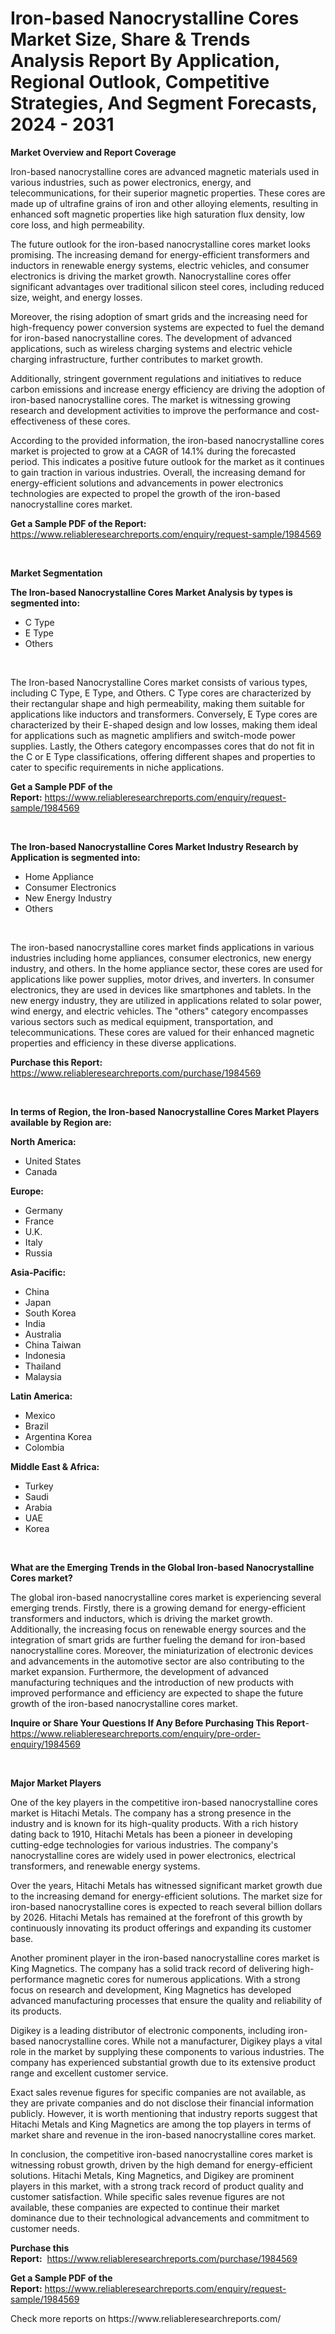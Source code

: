 <p><h1>Iron-based Nanocrystalline Cores Market Size, Share & Trends Analysis Report By Application, Regional Outlook, Competitive Strategies, And Segment Forecasts, 2024 - 2031</h1></p><p><strong>Market Overview and Report Coverage</strong></p>
<p><p>Iron-based nanocrystalline cores are advanced magnetic materials used in various industries, such as power electronics, energy, and telecommunications, for their superior magnetic properties. These cores are made up of ultrafine grains of iron and other alloying elements, resulting in enhanced soft magnetic properties like high saturation flux density, low core loss, and high permeability.</p><p>The future outlook for the iron-based nanocrystalline cores market looks promising. The increasing demand for energy-efficient transformers and inductors in renewable energy systems, electric vehicles, and consumer electronics is driving the market growth. Nanocrystalline cores offer significant advantages over traditional silicon steel cores, including reduced size, weight, and energy losses.</p><p>Moreover, the rising adoption of smart grids and the increasing need for high-frequency power conversion systems are expected to fuel the demand for iron-based nanocrystalline cores. The development of advanced applications, such as wireless charging systems and electric vehicle charging infrastructure, further contributes to market growth.</p><p>Additionally, stringent government regulations and initiatives to reduce carbon emissions and increase energy efficiency are driving the adoption of iron-based nanocrystalline cores. The market is witnessing growing research and development activities to improve the performance and cost-effectiveness of these cores.</p><p>According to the provided information, the iron-based nanocrystalline cores market is projected to grow at a CAGR of 14.1% during the forecasted period. This indicates a positive future outlook for the market as it continues to gain traction in various industries. Overall, the increasing demand for energy-efficient solutions and advancements in power electronics technologies are expected to propel the growth of the iron-based nanocrystalline cores market.</p></p>
<p><strong>Get a Sample PDF of the Report:</strong> <a href="https://www.reliableresearchreports.com/enquiry/request-sample/1984569">https://www.reliableresearchreports.com/enquiry/request-sample/1984569</a></p>
<p>&nbsp;</p>
<p><strong>Market Segmentation</strong></p>
<p><strong>The Iron-based Nanocrystalline Cores Market Analysis by types is segmented into:</strong></p>
<p><ul><li>C Type</li><li>E Type</li><li>Others</li></ul></p>
<p>&nbsp;</p>
<p><p>The Iron-based Nanocrystalline Cores market consists of various types, including C Type, E Type, and Others. C Type cores are characterized by their rectangular shape and high permeability, making them suitable for applications like inductors and transformers. Conversely, E Type cores are characterized by their E-shaped design and low losses, making them ideal for applications such as magnetic amplifiers and switch-mode power supplies. Lastly, the Others category encompasses cores that do not fit in the C or E Type classifications, offering different shapes and properties to cater to specific requirements in niche applications.</p></p>
<p><strong>Get a Sample PDF of the Report:</strong>&nbsp;<a href="https://www.reliableresearchreports.com/enquiry/request-sample/1984569">https://www.reliableresearchreports.com/enquiry/request-sample/1984569</a></p>
<p>&nbsp;</p>
<p><strong>The Iron-based Nanocrystalline Cores Market Industry Research by Application is segmented into:</strong></p>
<p><ul><li>Home Appliance</li><li>Consumer Electronics</li><li>New Energy Industry</li><li>Others</li></ul></p>
<p>&nbsp;</p>
<p><p>The iron-based nanocrystalline cores market finds applications in various industries including home appliances, consumer electronics, new energy industry, and others. In the home appliance sector, these cores are used for applications like power supplies, motor drives, and inverters. In consumer electronics, they are used in devices like smartphones and tablets. In the new energy industry, they are utilized in applications related to solar power, wind energy, and electric vehicles. The "others" category encompasses various sectors such as medical equipment, transportation, and telecommunications. These cores are valued for their enhanced magnetic properties and efficiency in these diverse applications.</p></p>
<p><strong>Purchase this Report:</strong>&nbsp; <a href="https://www.reliableresearchreports.com/purchase/1984569">https://www.reliableresearchreports.com/purchase/1984569</a></p>
<p>&nbsp;</p>
<p><strong>In terms of Region, the Iron-based Nanocrystalline Cores Market Players available by Region are:</strong></p>
<p>
    <p> <strong> North America: </strong>
        <ul>
            <li>United States</li>
            <li>Canada</li>
        </ul>
        </p> 
    <p> <strong> Europe: </strong>
        <ul>
            <li>Germany</li>
            <li>France</li>
            <li>U.K.</li>
            <li>Italy</li>
            <li>Russia</li>
        </ul>
        </p> 
    <p> <strong> Asia-Pacific: </strong>
        <ul>
            <li>China</li>
            <li>Japan</li>
            <li>South Korea</li>
            <li>India</li>
            <li>Australia</li>
            <li>China Taiwan</li>
            <li>Indonesia</li>
            <li>Thailand</li>
            <li>Malaysia</li>
        </ul>
        </p> 
    <p> <strong> Latin America: </strong>
        <ul>
            <li>Mexico</li>
            <li>Brazil</li>
            <li>Argentina Korea</li>
            <li>Colombia</li>
        </ul>
        </p> 
    <p> <strong> Middle East & Africa: </strong>
        <ul>
            <li>Turkey</li>
            <li>Saudi</li>
            <li>Arabia</li>
            <li>UAE</li>
            <li>Korea</li>
        </ul>
    </p>
    </p>
<p>&nbsp;</p>
<p><strong>What are the Emerging Trends in the Global Iron-based Nanocrystalline Cores market?</strong></p>
<p><p>The global iron-based nanocrystalline cores market is experiencing several emerging trends. Firstly, there is a growing demand for energy-efficient transformers and inductors, which is driving the market growth. Additionally, the increasing focus on renewable energy sources and the integration of smart grids are further fueling the demand for iron-based nanocrystalline cores. Moreover, the miniaturization of electronic devices and advancements in the automotive sector are also contributing to the market expansion. Furthermore, the development of advanced manufacturing techniques and the introduction of new products with improved performance and efficiency are expected to shape the future growth of the iron-based nanocrystalline cores market.</p></p>
<p><strong>Inquire or Share Your Questions If Any Before Purchasing This Report</strong>- <a href="https://www.reliableresearchreports.com/enquiry/pre-order-enquiry/1984569">https://www.reliableresearchreports.com/enquiry/pre-order-enquiry/1984569</a></p>
<p>&nbsp;</p>
<p><strong>Major Market Players</strong></p>
<p><p>One of the key players in the competitive iron-based nanocrystalline cores market is Hitachi Metals. The company has a strong presence in the industry and is known for its high-quality products. With a rich history dating back to 1910, Hitachi Metals has been a pioneer in developing cutting-edge technologies for various industries. The company's nanocrystalline cores are widely used in power electronics, electrical transformers, and renewable energy systems.</p><p>Over the years, Hitachi Metals has witnessed significant market growth due to the increasing demand for energy-efficient solutions. The market size for iron-based nanocrystalline cores is expected to reach several billion dollars by 2026. Hitachi Metals has remained at the forefront of this growth by continuously innovating its product offerings and expanding its customer base.</p><p>Another prominent player in the iron-based nanocrystalline cores market is King Magnetics. The company has a solid track record of delivering high-performance magnetic cores for numerous applications. With a strong focus on research and development, King Magnetics has developed advanced manufacturing processes that ensure the quality and reliability of its products.</p><p>Digikey is a leading distributor of electronic components, including iron-based nanocrystalline cores. While not a manufacturer, Digikey plays a vital role in the market by supplying these components to various industries. The company has experienced substantial growth due to its extensive product range and excellent customer service.</p><p>Exact sales revenue figures for specific companies are not available, as they are private companies and do not disclose their financial information publicly. However, it is worth mentioning that industry reports suggest that Hitachi Metals and King Magnetics are among the top players in terms of market share and revenue in the iron-based nanocrystalline cores market.</p><p>In conclusion, the competitive iron-based nanocrystalline cores market is witnessing robust growth, driven by the high demand for energy-efficient solutions. Hitachi Metals, King Magnetics, and Digikey are prominent players in this market, with a strong track record of product quality and customer satisfaction. While specific sales revenue figures are not available, these companies are expected to continue their market dominance due to their technological advancements and commitment to customer needs.</p></p>
<p><strong>Purchase this Report:</strong>&nbsp;&nbsp;<a href="https://www.reliableresearchreports.com/purchase/1984569">https://www.reliableresearchreports.com/purchase/1984569</a></p>
<p></p>
<p><strong>Get a Sample PDF of the Report:</strong>&nbsp;<a href="https://www.reliableresearchreports.com/enquiry/request-sample/1984569">https://www.reliableresearchreports.com/enquiry/request-sample/1984569</a></p>
<p>Check more reports on https://www.reliableresearchreports.com/</p>